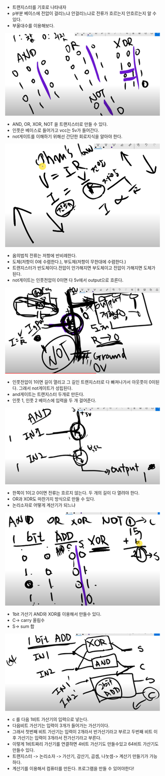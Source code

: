 - 트랜지스터를 기호로 나타내자
- p부분 베이스에 전압이 걸리느냐 안걸리느냐로 전류가 흐르는지 안흐르는지 알 수 있다.
- 부울대수를 이용해보다.

![](../assets/go_3.PNG)

- AND, OR, XOR, NOT 을 트랜지스터로 만들 수 있다.
- 인풋은 베이스로 들어가고 vcc는 5v가 들어간다.
- not게이트를 이해하기 위해선 간단한 회로지식을 알아야 한다.

![](../assets/go_4.PNG)

- 옴의법칙 전류는 저항에 반비례한다. 
- 도체(저항이 0에 수렴한다.), 부도체(저항이 무한대에 수렴한다.)
- 트랜지스터가 반도체이다.전압이 안가해지면 부도체이고 전압이 가해지면 도체가 된다.
- not게이트는 인풋전압이 0이면 다 5v에서 output으로 흐른다.

![](../assets/go_5.PNG)

- 인풋전압이 1이면 길이 열리고 그 길인 트랜지스터로 다 빠져나가서 아웃풋이 0이된다. 그래서 not게이트가 성립된다.
- and게이트는 트랜지스터 두개로 만든다.
- 인풋 1, 인풋 2 베이스에 입력을 두 개 걸어준다.

![](../assets/go_6.PNG)

- 한쪽이 1이고 0이면 전류는 흐르지 않는다. 두 개의 길이 다 열려야 한다.
- OR과 XOR도 마찬가지 방식으로 만들 수 있다.
- 논리소자로 어떻게 계산기가 되느냐

![](../assets/go_7.PNG)

- 1bit 가산기 AND와 XOR를 이용해서 만들수 있다.
- C-> carry 올림수
- S-> sum 합

![](../assets/go_8.PNG)

- c 를 다음 1비트 가산기의 입력으로 넣는다. 
- 다음비트 가산기는 입력이 3개가 들어가는 가산기이다.
- 그래서 첫번째 비트 가산기는 입력이 2개라서 반가산기라고 부르고 두번째 비트 이후 가산기는 입력이 3개라서 전가산기라고 부른다.
- 이렇게 1비트짜리 가산기를 연결하면 4비트 가산기도 만들수있고 64비트 가산기도 만들수 있다.
- 트랜지스터 -> 논리소자 -> 가산기, 감산기, 곱셈, 나눗셈-> 계산기 만들기가 가능하다.
- 계산기를 이용해서 컴퓨터를 만든다. 프로그램을 만들 수 있어야한다!
